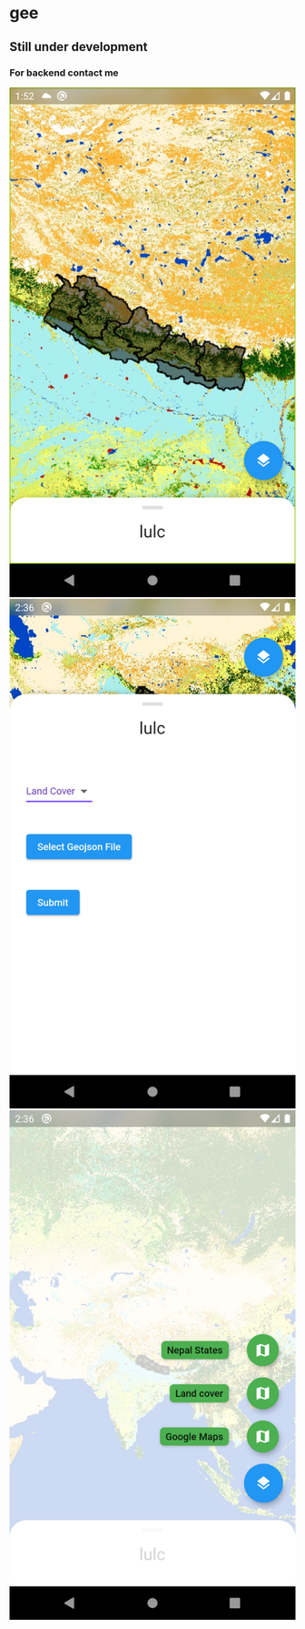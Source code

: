 # gee

## Still under development

### For backend contact me

![App Image](./img1.png)
![App Image](./img2.png)
![App Image](./img3.png)